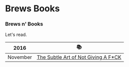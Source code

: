 # Brews Books
### Brews n' Books

Let's read.


2016 | :books:
------------ | -------------
November | <a href="https://www.amazon.com/gp/product/0062457713/ref=as_li_tl?ie=UTF8&tag=timl0a-20&camp=1789&creative=9325&linkCode=as2&creativeASIN=0062457713&linkId=38955f8b990af9b2fe5adc9e070f543d">The Subtle Art of Not Giving A F*CK</a>

